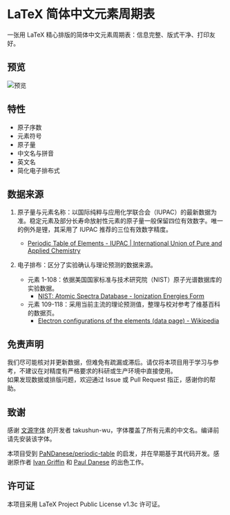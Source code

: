 # LaTeX 简体中文元素周期表

一张用 LaTeX 精心排版的简体中文元素周期表：信息完整、版式干净、打印友好。

## 预览

![预览](ctex-ptable.png)

## 特性

- 原子序数
- 元素符号
- 原子量
- 中文名与拼音
- 英文名
- 简化电子排布式

## 数据来源

1. 原子量与元素名称：以国际纯粹与应用化学联合会（IUPAC）的最新数据为准。稳定元素及部分长寿命放射性元素的原子量一般保留四位有效数字。唯一的例外是锂，其采用了 IUPAC 推荐的三位有效数字精度。
   - [Periodic Table of Elements - IUPAC | International Union of Pure and Applied Chemistry](https://iupac.org/what-we-do/periodic-table-of-elements/)

2. 电子排布：区分了实验确认与理论预测的数据来源。
   - 元素 1-108：依据美国国家标准与技术研究院（NIST）原子光谱数据库的实验数据。
     - [NIST: Atomic Spectra Database - Ionization Energies Form](https://physics.nist.gov/PhysRefData/ASD/ionEnergy.html)
   - 元素 109-118：采用当前主流的理论预测值，整理与校对参考了维基百科的数据页。
     - [Electron configurations of the elements (data page) - Wikipedia](https://en.wikipedia.org/wiki/Electron_configurations_of_the_elements_(data_page))

## 免责声明

我们尽可能核对并更新数据，但难免有疏漏或滞后。请仅将本项目用于学习与参考，不建议在对精度有严格要求的科研或生产环境中直接使用。  
如果发现数据或排版问题，欢迎通过 Issue 或 Pull Request 指正，感谢你的帮助。

## 致谢

感谢 [文源字体](https://github.com/takushun-wu/WenYuanFonts) 的开发者 takushun-wu，字体覆盖了所有元素的中文名。编译前请先安装该字体。

本项目受到 [PaNDanese/periodic-table](https://github.com/PaNDanese/periodic-table) 的启发，并在早期基于其代码开发。感谢原作者 [Ivan Griffin](https://github.com/griffini) 和 [Paul Danese](https://github.com/PaNDanese) 的出色工作。

## 许可证

本项目采用 LaTeX Project Public License v1.3c 许可证。



